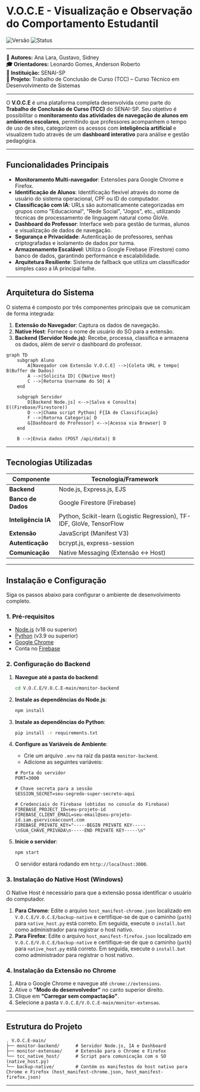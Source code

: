 # V.O.C.E - Visualização e Observação do Comportamento Estudantil

![Versão](https://img.shields.io/badge/version-4.0-blue)
![Status](https://img.shields.io/badge/status-em%20desenvolvimento-yellow)

---

**👤 Autores:** Ana Lara, Gustavo, Sidney  
**🎓 Orientadores:** Leonardo Gomes, Anderson Roberto  
**🏫 Instituição:** SENAI-SP  
**📘 Projeto:** Trabalho de Conclusão de Curso (TCC) – Curso Técnico em Desenvolvimento de Sistemas

---

O **V.O.C.E** é uma plataforma completa desenvolvida como parte do **Trabalho de Conclusão de Curso (TCC)** do SENAI-SP. Seu objetivo é possibilitar o **monitoramento das atividades de navegação de alunos em ambientes escolares**, permitindo que professores acompanhem o tempo de uso de sites, categorizem os acessos com **inteligência artificial** e visualizem tudo através de um **dashboard interativo** para análise e gestão pedagógica.

---

## Funcionalidades Principais

- **Monitoramento Multi-navegador**: Extensões para Google Chrome e Firefox.
- **Identificação de Alunos**: Identificação flexível através do nome de usuário do sistema operacional, CPF ou ID do computador.
- **Classificação com IA**: URLs são automaticamente categorizadas em grupos como "Educacional", "Rede Social", "Jogos", etc., utilizando técnicas de processamento de linguagem natural como GloVe.
- **Dashboard do Professor**: Interface web para gestão de turmas, alunos e visualização de dados de navegação.
- **Segurança e Privacidade**: Autenticação de professores, senhas criptografadas e isolamento de dados por turma.
- **Armazenamento Escalável**: Utiliza o Google Firebase (Firestore) como banco de dados, garantindo performance e escalabilidade.
- **Arquitetura Resiliente**: Sistema de fallback que utiliza um classificador simples caso a IA principal falhe.

---

## Arquitetura do Sistema

O sistema é composto por três componentes principais que se comunicam de forma integrada:

1.  **Extensão do Navegador**: Captura os dados de navegação.
2.  **Native Host**: Fornece o nome de usuário do SO para a extensão.
3.  **Backend (Servidor Node.js)**: Recebe, processa, classifica e armazena os dados, além de servir o dashboard do professor.

```mermaid
graph TD
    subgraph Aluno
        A[Navegador com Extensão V.O.C.E] -->|Coleta URL e tempo| B(Buffer de Dados)
        A -->|Solicita ID| C{Native Host}
        C -->|Retorna Username do SO| A
    end

    subgraph Servidor
        D[Backend Node.js] <-->|Salva e Consulta| E((Firebase/Firestore))
        D -->|Chama script Python| F{IA de Classificação}
        F -->|Retorna Categoria| D
        G[Dashboard do Professor] <-->|Acessa via Browser| D
    end

    B -->|Envia dados (POST /api/data)| D
```

---

## Tecnologias Utilizadas

| Componente          | Tecnologia/Framework                                     |
| ------------------- | -------------------------------------------------------- |
| **Backend**         | Node.js, Express.js, EJS                                 |
| **Banco de Dados**  | Google Firestore (Firebase)                              |
| **Inteligência IA** | Python, Scikit-learn (Logistic Regression), TF-IDF, GloVe, TensorFlow |
| **Extensão**        | JavaScript (Manifest V3)                                 |
| **Autenticação**    | bcrypt.js, express-session                               |
| **Comunicação**     | Native Messaging (Extensão <-> Host)                     |

---

## Instalação e Configuração

Siga os passos abaixo para configurar o ambiente de desenvolvimento completo.

### 1. Pré-requisitos

- [Node.js](https://nodejs.org/) (v18 ou superior)
- [Python](https://www.python.org/) (v3.9 ou superior)
- [Google Chrome](https://www.google.com/chrome/)
- Conta no [Firebase](https://firebase.google.com/)

### 2. Configuração do Backend

1.  **Navegue até a pasta do backend**:
    ```bash
    cd V.O.C.E/V.O.C.E-main/monitor-backend
    ```

2.  **Instale as dependências do Node.js**:
    ```bash
    npm install
    ```

3.  **Instale as dependências do Python**:
    ```bash
    pip install -r requirements.txt
    ```

4.  **Configure as Variáveis de Ambiente**:
    - Crie um arquivo `.env` na raiz da pasta `monitor-backend`.
    - Adicione as seguintes variáveis:

    ```env
    # Porta do servidor
    PORT=3000

    # Chave secreta para a sessão
    SESSION_SECRET=seu-segredo-super-secreto-aqui

    # Credenciais do Firebase (obtidas no console do Firebase)
    FIREBASE_PROJECT_ID=seu-projeto-id
    FIREBASE_CLIENT_EMAIL=seu-email@seu-projeto-id.iam.gserviceaccount.com
    FIREBASE_PRIVATE_KEY="-----BEGIN PRIVATE KEY-----\nSUA_CHAVE_PRIVADA\n-----END PRIVATE KEY-----\n"
    ```

5.  **Inicie o servidor**:
    ```bash
    npm start
    ```
    O servidor estará rodando em `http://localhost:3000`.

### 3. Instalação do Native Host (Windows)

O Native Host é necessário para que a extensão possa identificar o usuário do computador.

1.  **Para Chrome**: Edite o arquivo `host_manifest-chrome.json` localizado em `V.O.C.E/V.O.C.E/backup-native` e certifique-se de que o caminho (`path`) para `native_host.py` está correto. Em seguida, execute o `install.bat` como administrador para registrar o host nativo.
2.  **Para Firefox**: Edite o arquivo `host_manifest-firefox.json` localizado em `V.O.C.E/V.O.C.E/backup-native` e certifique-se de que o caminho (`path`) para `native_host.py` está correto. Em seguida, execute o `install.bat` como administrador para registrar o host nativo.

### 4. Instalação da Extensão no Chrome

1.  Abra o Google Chrome e navegue até `chrome://extensions`.
2.  Ative o **"Modo do desenvolvedor"** no canto superior direito.
3.  Clique em **"Carregar sem compactação"**.
4.  Selecione a pasta `V.O.C.E/V.O.C.E-main/monitor-extensao`.

---

## Estrutura do Projeto

```
. V.O.C.E-main/
├── monitor-backend/      # Servidor Node.js, IA e Dashboard
├── monitor-extensao/     # Extensão para o Chrome e Firefox
└── tcc_native_host/      # Script para comunicação com o SO (native_host.py)
└── backup-native/        # Contém os manifestos do host nativo para Chrome e Firefox (host_manifest-chrome.json, host_manifest-firefox.json)
```

---

